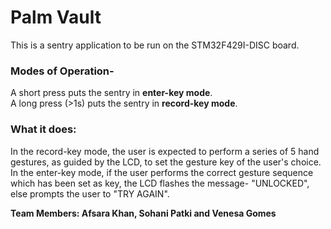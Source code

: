 # Palm Vault
This is a sentry application to be run on the STM32F429I-DISC board.  

### Modes of Operation-
A short press puts the sentry in **enter-key mode**.  
A long press (>1s) puts the sentry in **record-key mode**.  

### What it does:
In the record-key mode, the user is expected to perform a series of 5 hand gestures, as guided by the LCD, to set the gesture key of the user's choice.  
In the enter-key mode, if the user performs the correct gesture sequence which has been set as key, the LCD flashes the message- "UNLOCKED", else prompts the user to "TRY AGAIN".  

**Team Members: Afsara Khan, Sohani Patki and Venesa Gomes**
